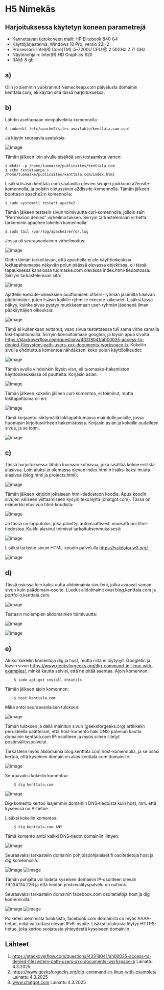 # H5 Nimekäs


## Harjoituksessa käytetyn koneen parametrejä

- Kannettavan tietokoneen malli: HP Elitebook 840 G4
- Käyttöjärjestelmä: Windows 10 Pro, versio 22H2
- Prosessori: Intel(R) Core(TM) i5-7200U CPU @ 2.50GHz 2.71 GHz
- Näytönohjain: Inter(R) HD Graphics 620
- RAM: 8 gb



## a)

Olin jo aiemmin vuokrannut Namecheap.com palvelusta domainin kenttala.com, eli käytän sitä tässä harjoituksessa.

## b)

Lähdin asettamaan nimipalvelinta komennolla:

    $ sudoedit /etc/apache2/sites-available/kenttala.com.conf

Ja käytin seuraavia asetuksia:

![image](https://github.com/user-attachments/assets/cdfb3f66-cc90-4060-82ae-c4cea3e8ebf7)

Tämän jälkeen loin sivulle sisältöä sen testaamista varten:

    $ mkdir -p /home/tuomaske/publicsites/kenttala.com
    $ echo testataanpa > /home/tuomaske/publicsites/kenttala.com/index.html

Lisäksi lisäsin kenttala.com saatavilla olevien sivujen joukkoon a2ensite-komennolla, ja poistin oletussivun a2dissite-komennolla. 
Tämän jälkeen boottasin apache2:n komennolla:

    $ sudo systemctl restart apache2

Tämän jälkeen testasin sivun toimivuutta curl-komennolla, jolloin sain "Permission denied" virheilmoituksen. Siirryin tarkastelemaan virhettä tarkemmin apachen lokeihin komennolla:

    $ sudo tail /var/log/apache2/error.log

Jossa oli seuraavanlainen virheilmoitus:

![image](https://github.com/user-attachments/assets/0fe01c61-5013-4540-9345-c6446f149016)

Oletin tämän tarkoittavan, että apachella ei ole käyttöoikeuksia lokitapahtumassa näkyvän polun päässä olevassa objektissa, eli tässä tapauksessa kansiossa tuomaske.com olevassa index.html-tiedostossa. Siirryin tarkastelemaan sitä:

![image](https://github.com/user-attachments/assets/07217239-54a0-42a4-85f5-f4b63923c965)

Ajattelin execute-oikeuksien puuttumisen others-ryhmän jäseniltä tukevan päätelmääni, joten lisäsin kaikille ryhmille execute-oikeudet. Lisäksi tässä näkyy, kuinka sivua pystyy muokkaamaan user-ryhmän jäsenenä ilman pääkäyttäjien oikeuksia:

![image](https://github.com/user-attachments/assets/42328c82-fbc5-47b6-ae25-653ec4f611d1)

Tämä ei kuitenkaan auttanut, vaan sivua testattaessa tuli sama virhe samalla loki-tapahtumalla. Siirryin konsultoimaan googlea, ja löysin apua sivulta https://stackoverflow.com/questions/43318041/ah00035-access-to-denied-filesystem-path-users-xxx-documents-workspace-b. Kokeilin sivulla ehdotettua komentoa nähdäkseni koko polun käyttöoikeudet:

![image](https://github.com/user-attachments/assets/fc002343-57f0-4cf1-ac4d-e983604688dc)

Tämän avulla vihdoinkin löysin vian, eli tuomaske-hakemiston käyttöoikeuksissa oli puutteita. Korjasin asian:

![image](https://github.com/user-attachments/assets/888dad1e-b1b9-45d5-8f26-0a7d76d75369)

Tämän jälkeen kokeilin jälleen curl-komentoa, ei toiminut, mutta lokitapahtuma oli eri:

![image](https://github.com/user-attachments/assets/7351ce6d-8ac2-4365-8cbb-adb584f697d7)

Tämä korjaantui siirtymällä lokitapahtumassa mainitulle polulle, jossa huomasin kirjoitusvirheen hakemistossa. Korjasin asian ja kokeilin uudelleen sivua, ja se toimi.

![image](https://github.com/user-attachments/assets/eb0c4842-8471-429a-b258-6c9c7eac12cf)


## c)

Tässä harjoituksessa lähdin luomaan kotisivua, joka sisältää kolme erillistä alasivua. Loin aluksi jo olemassa olevan index.html:n lisäksi kaksi muuta alasivua (blog.html ja projects.html):

![image](https://github.com/user-attachments/assets/deab6018-9845-4d04-8550-d0716a24467d)

Tämän jälkeen kirjoitin jokaiseen html-tiedostoon koodia. Apua koodin sivujen väliseen viittaamiseen kysyin tekoälyltä (chatgpt.com). Tässä on esimerkki etusivun html-koodista:

![image](https://github.com/user-attachments/assets/cca3b253-c808-4745-a6f1-bc950b7429ea)

Ja tässä on lopputulos, joka päivittyi automaattisesti muokattuani html-tiedostoa. Kaikki alasivut toimivat tarkoituksenmukaisesti:

![image](https://github.com/user-attachments/assets/5a7c54aa-19ba-4e77-9925-40d18ea2c0ed)

Lisäksi tarkistin sivuni HTML-koodin palvelulla https://validator.w3.org/

![image](https://github.com/user-attachments/assets/74794634-b2aa-48cf-8efe-b0c436c05925)


## d)

Tässä osiossa loin kaksi uutta alidoimainia sivulleni, jotka avaavat saman sivun kuin päädomain-osoite. Luodut alidoimainit ovat blog.kenttala.com ja portfolio.kenttala.com.

![image](https://github.com/user-attachments/assets/355cd4ce-55af-4c00-89bf-b25e19c9b88d)

Testasin molempien alidomainien toimivuutta:

![image](https://github.com/user-attachments/assets/1ef850ee-8795-4ce4-b5ad-f3675a607d9e)

![image](https://github.com/user-attachments/assets/af073012-6519-4673-8871-6a0d0b62de64)



## e)

Aluksi kokeilin komentoja dig ja host, mutta niitä ei löytynyt. Googletin ja löysin sivun https://www.geeksforgeeks.org/dig-command-in-linux-with-examples/, minkä kautta selvisi, että ne pitää asentaa.
Ajoin komennon:

        $ sudo apt-get install dnsutils

Tämän jälkeen ajoin komennon:

        $ host kenttala.com

Mikä antoi seuraavanlaisen tuloksen:

![image](https://github.com/user-attachments/assets/6750a0a1-ebb0-4e23-996d-c2ee91dcf08b)

Tämän tuloksen ja dellä mainitun sivun (geeksforgeeks.org) artikkelin perusteella päättelisin, että host-komento haki DNS-palvelun kautta domainin kenttala.com IP-osoitteen ja myös siihen liitetyt postinvälityspalvelut.

Tarkastelin myös alidomainia blog.kenttala.com host-komennolla, ja se osasi kertoa, että kyseinen domain on alias kenttala.com domainille.

![image](https://github.com/user-attachments/assets/cd35012d-3e6f-413d-a8f0-f6d49dea4c15)

Seuraavaksi kokeilin komentoa:

        $ dig kenttala.com
        
![image](https://github.com/user-attachments/assets/e808f5a8-9920-4b87-97da-238d95ca98d3)

Dig-komento kertoo laajemmin domainin DNS-tiedoista kuin host, mm. että kyseessä on A-tietue.

Lisäksi kokeilin komentoa:

        $ dig kenttala.com ANY

Tämä komento antoi kaikki DNS-tiedot domainiin liittyen:

![image](https://github.com/user-attachments/assets/c11b08a6-2e1d-4a54-a185-d45a82ac57ca)



Seuraavaksi tarkastelin domainin pohjoispohjalaiset.fi osoitetietoja host ja dig komennoilla:

![image](https://github.com/user-attachments/assets/c4b43a06-ff22-4196-8ac1-ff1c54bb9bcd)
![image](https://github.com/user-attachments/assets/fb48fe91-0cae-4ecb-be6f-91fe637fec79)

Tämän pohjalta voi todeta kyseisen domainin IP-osoitteen olevan 79.134.114.226 ja että heidän postinvälityspalvelu on outlook.


Seuraavaksi tarkastelin domainin facebook.com osoitetietoja host ja dig komennoilla:

![image](https://github.com/user-attachments/assets/41ad1e19-6010-4219-b6f3-f4aad66c2e55)
![image](https://github.com/user-attachments/assets/b163cdfa-4e82-4022-adc2-b1cc8a72eea1)

Poiketen aiemmista tuloksista, facebook.com domainilla on myös AAAA-tietue, mikä vaikuttaisi olevan IPv6-osoite.
Lisäksi tuloksista löytyy HTTPS-tietue, joka kertoo suojatusta yhteydestä kyseiseen domainiin.


## Lähteet

1. https://stackoverflow.com/questions/43318041/ah00035-access-to-denied-filesystem-path-users-xxx-documents-workspace-b Lainattu 4.3.2025
2. https://www.geeksforgeeks.org/dig-command-in-linux-with-examples/ Lainattu 4.3.2025
3. www.chatgpt.com Lainattu 4.3.2025
















